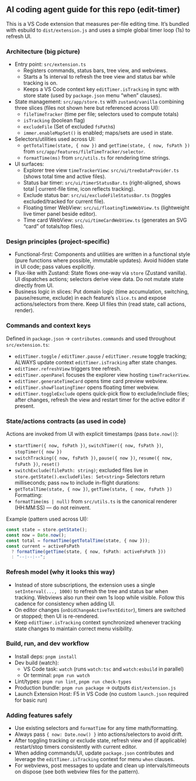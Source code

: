 ## AI coding agent guide for this repo (edit-timer)

This is a VS Code extension that measures per-file editing time. It’s bundled with esbuild to `dist/extension.js` and uses a simple global timer loop (1s) to refresh UI.

### Architecture (big picture)

- Entry point: `src/extension.ts`
  - Registers commands, status bars, tree view, and webviews.
  - Starts a 1s interval to refresh the tree view and status bar while tracking is on.
  - Keeps a VS Code context key `editTimer.isTracking` in sync with store state (used by `package.json` menu “when” clauses).
- State management: `src/app/store.ts` with `zustand/vanilla` combining three slices (files not shown here but referenced across UI):
  - `fileTimeTracker` (time per file; selectors used to compute totals)
  - `isTracking` (boolean flag)
  - `excludeFile` (Set of excluded `fsPath`s)
  - `immer.enableMapSet()` is enabled; maps/sets are used in state.
- Selectors/utilities used across UI:
  - `getTotalTime(state, { now })` and `getTime(state, { now, fsPath })` from `src/app/features/fileTimeTracker/selector`.
  - `formatTime(ms)` from `src/utils.ts` for rendering time strings.
- UI surfaces:
  - Explorer tree view `timeTrackerView`: `src/ui/treeDataProvider.ts` (shows total time and active files).
  - Status bar timer: `src/ui/timerStatusBar.ts` (right-aligned, shows total | current-file time, icon reflects tracking).
  - Exclude status bar: `src/ui/excludeFileStatusBar.ts` (toggles excluded/tracked for current file).
  - Floating timer WebView: `src/ui/floatingTimeWebView.ts` (lightweight live timer panel beside editor).
  - Time card WebView: `src/ui/timeCardWebView.ts` (generates an SVG “card” of totals/top files).

### Design principles (project-specific)

- Functional-first: Components and utilities are written in a functional style (pure functions where possible, immutable updates). Avoid hidden state in UI code; pass values explicitly.
- Flux-like with Zustand: State flows one-way via `store` (Zustand vanilla). UI dispatches actions; selectors derive view data. Do not mutate state directly from UI.
- Business logic in slices: Put domain logic (time accumulation, switching, pause/resume, exclude) in each feature’s `slice.ts` and expose actions/selectors from there. Keep UI files thin (read state, call actions, render).

### Commands and context keys

Defined in `package.json` → `contributes.commands` and used throughout `src/extension.ts`:

- `editTimer.toggle` / `editTimer.pause` / `editTimer.resume` toggle tracking; ALWAYS update context `editTimer.isTracking` after state changes.
- `editTimer.refreshView` triggers tree refresh.
- `editTimer.openPanel` focuses the explorer view hosting `timeTrackerView`.
- `editTimer.generateTimeCard` opens time card preview webview.
- `editTimer.showFloatingTimer` opens floating timer webview.
- `editTimer.toggleExclude` opens quick-pick flow to exclude/include files; after changes, refresh the view and restart timer for the active editor if present.

### State/actions contracts (as used in code)

Actions are invoked from UI with explicit timestamps (pass `Date.now()`):

- `startTimer({ now, fsPath })`, `switchTimer({ now, fsPath })`, `stopTimer({ now })`
- `switchTracking({ now, fsPath })`, `pause({ now })`, `resume({ now, fsPath })`, `reset()`
- `switchExclude(filePath: string)`; excluded files live in `store.getState().excludeFiles: Set<string>`
  Selectors return milliseconds; pass `now` to include in-flight durations:
- `getTotalTime(state, { now })`, `getTime(state, { now, fsPath })`
  Formatting:
- `formatTime(ms | null)` from `src/utils.ts` is the canonical renderer (HH:MM:SS) — do not reinvent.

Example (pattern used across UI):

```ts
const state = store.getState();
const now = Date.now();
const total = formatTime(getTotalTime(state, { now }));
const current = activeFsPath
  ? formatTime(getTime(state, { now, fsPath: activeFsPath }))
  : "--:--:--";
```

### Refresh model (why it looks this way)

- Instead of store subscriptions, the extension uses a single `setInterval(..., 1000)` to refresh the tree and status bar when tracking. Webviews also run their own 1s loop while visible. Follow this cadence for consistency when adding UI.
- On editor changes (`onDidChangeActiveTextEditor`), timers are switched or stopped; then UI is re-rendered.
- Keep `editTimer.isTracking` context synchronized whenever tracking state changes to maintain correct menu visibility.

### Build, run, and dev workflow

- Install deps: `pnpm install`
- Dev build (watch):
  - VS Code task: `watch` (runs `watch:tsc` and `watch:esbuild` in parallel)
  - Or terminal: `pnpm run watch`
- Lint/types: `pnpm run lint`, `pnpm run check-types`
- Production bundle: `pnpm run package` → outputs `dist/extension.js`
- Launch Extension Host: F5 in VS Code (no custom `launch.json` required for basic run)

### Adding features safely

- Use existing selectors and `formatTime` for any time math/formatting.
- Always pass `{ now: Date.now() }` into actions/selectors to avoid drift.
- After toggling tracking or exclude state, refresh view and (if applicable) restart/stop timers consistently with current editor.
- When adding commands/UI, update `package.json` contributes and leverage the `editTimer.isTracking` context for menu `when` clauses.
- For webviews, post messages to update and clean up intervals/timeouts on dispose (see both webview files for the pattern).
